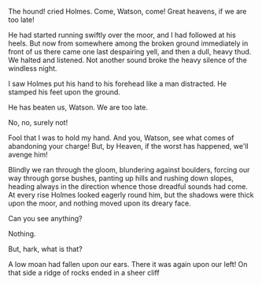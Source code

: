 The hound! cried Holmes. Come, Watson, come! Great heavens, if we
are too late!

He had started running swiftly over the moor, and I had followed at his
heels. But now from somewhere among the broken ground immediately in
front of us there came one last despairing yell, and then a dull, heavy
thud. We halted and listened. Not another sound broke the heavy silence
of the windless night.

I saw Holmes put his hand to his forehead like a man distracted. He
stamped his feet upon the ground.

He has beaten us, Watson. We are too late.

No, no, surely not!

Fool that I was to hold my hand. And you, Watson, see what comes of
abandoning your charge! But, by Heaven, if the worst has happened,
we'll avenge him!

Blindly we ran through the gloom, blundering against boulders, forcing
our way through gorse bushes, panting up hills and rushing down slopes,
heading always in the direction whence those dreadful sounds had come.
At every rise Holmes looked eagerly round him, but the shadows were
thick upon the moor, and nothing moved upon its dreary face.

Can you see anything?

Nothing.

But, hark, what is that?

A low moan had fallen upon our ears. There it was again upon our left!
On that side a ridge of rocks ended in a sheer cliff
